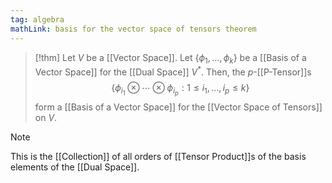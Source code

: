 ```yaml
---
tag: algebra
mathLink: basis for the vector space of tensors theorem
---
```

>[!thm]
Let $V$ be a [[Vector Space]]. Let $\{\phi_{1},\ldots,\phi_{k}\}$ be a [[Basis of a Vector Space]] for the [[Dual Space]] $V^{*}$. Then, the $p$-[[P-Tensor]]s $$\{\phi_{i_{1}}\otimes\cdots\otimes \phi_{i_{p}}:1≤i_{1},\ldots,i_{p}≤k\}$$form a [[Basis of a Vector Space]] for the [[Vector Space of Tensors]] on $V$.

>[!note]
>This is the [[Collection]] of all orders of [[Tensor Product]]s of the basis elements of the [[Dual Space]].
